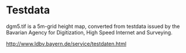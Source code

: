 # Testdata
dgm5.tif is a 5m-grid height map, converted from testdata issued by the Bavarian Agency for Digitization, High Speed Internet and Surveying.

http://www.ldbv.bayern.de/service/testdaten.html